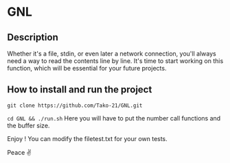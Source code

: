 # GNL

## Description
Whether it's a file, stdin, or even later a network connection, you'll always need a way to read the contents line by line. It's time to start working on this function, which will be essential for your future projects.

## How to install and run the project
`git clone https://github.com/Tako-21/GNL.git`

`cd GNL && ./run.sh`  Here you will have to put the number call functions and the buffer size.

Enjoy ! You can modify the filetest.txt for your own tests.

Peace ✌️
